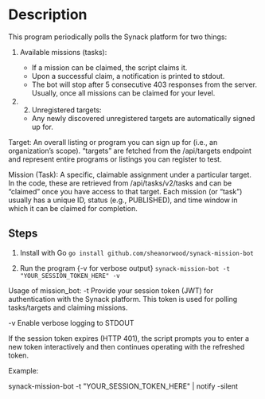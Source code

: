 
# Description

  This program periodically polls the Synack platform for two things:

  1. Available missions (tasks):
       - If a mission can be claimed, the script claims it.
       - Upon a successful claim, a notification is printed to stdout.
       - The bot will stop after 5 consecutive 403 responses from the server. Usually, once all missions can be claimed for your level.
    
  2. 2. Unregistered targets:
       - Any newly discovered unregistered targets are automatically signed up for.
  
  Target: An overall listing or program you can sign up for (i.e., an organization’s scope). 
  “targets” are fetched from the /api/targets endpoint and represent entire programs or listings 
  you can register to test. 
	
  Mission (Task): A specific, claimable assignment under a particular target. In the code, these are retrieved 
  from /api/tasks/v2/tasks and can be “claimed” once you have access to that target. Each mission (or “task”) 
  usually has a unique ID, status (e.g., PUBLISHED), and time window in which it can be claimed for completion.
  
## Steps

1. Install with Go
```go install github.com/sheanorwood/synack-mission-bot```

2. Run the program {-v for verbose output}
```synack-mission-bot -t "YOUR_SESSION_TOKEN_HERE" -v```


Usage of mission_bot:
  -t <token>     Provide your session token (JWT) for authentication with the Synack platform.
                 This token is used for polling tasks/targets and claiming missions.

  -v            Enable verbose logging to STDOUT

 If the session token expires (HTTP 401), the script prompts you to enter a new token
  interactively and then continues operating with the refreshed token.

Example:

synack-mission-bot -t "YOUR_SESSION_TOKEN_HERE" | notify -silent

